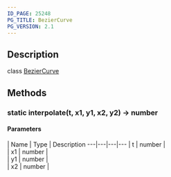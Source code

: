 ```yaml
---
ID_PAGE: 25248
PG_TITLE: BezierCurve
PG_VERSION: 2.1
---
```

## Description

class [BezierCurve](/classes/2.3/BezierCurve)



## Methods

### static  interpolate(t, x1, y1, x2, y2) &rarr; number



#### Parameters
 | Name | Type | Description
---|---|---|---
 | t | number |   
 | x1 | number |   
 | y1 | number |   
 | x2 | number |   
